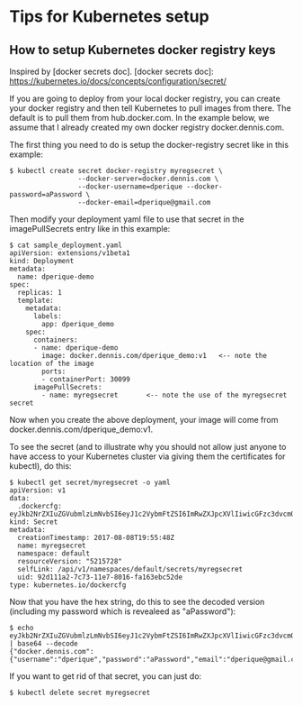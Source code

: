 # Tips for Kubernetes setup

## How to setup Kubernetes docker registry keys

Inspired by [docker secrets doc].
[docker secrets doc]: https://kubernetes.io/docs/concepts/configuration/secret/

If you are going to deploy from your local docker registry, you can create your docker registry
and then tell Kubernetes to pull images from there.  The default is to pull them from hub.docker.com.
In the example below, we assume that I already created my own docker registry docker.dennis.com.

The first thing you need to do is setup the docker-registry secret like in this example:
```
$ kubectl create secret docker-registry myregsecret \
                 --docker-server=docker.dennis.com \
                 --docker-username=dperique --docker-password=aPassword \
                 --docker-email=dperique@gmail.com
```

Then modify your deployment yaml file to use that secret in the imagePullSecrets entry like in
this example:

```
$ cat sample_deployment.yaml 
apiVersion: extensions/v1beta1
kind: Deployment
metadata:
  name: dperique-demo
spec:
  replicas: 1
  template:
    metadata:
      labels:
        app: dperique_demo
    spec:
      containers:
      - name: dperique-demo
        image: docker.dennis.com/dperique_demo:v1   <-- note the location of the image
        ports:
        - containerPort: 30099
      imagePullSecrets:
        - name: myregsecret       <-- note the use of the myregsecret secret
```

Now when you create the above deployment, your image will come from docker.dennis.com/dperique_demo:v1.

To see the secret (and to illustrate why you should not allow just anyone to have access to your
Kubernetes cluster via giving them the certificates for kubectl), do this:
```
$ kubectl get secret/myregsecret -o yaml
apiVersion: v1
data:
  .dockercfg: eyJkb2NrZXIuZGVubmlzLmNvbSI6eyJ1c2VybmFtZSI6ImRwZXJpcXVlIiwicGFzc3dvcmQiOiJhUGFzc3dvcmQiLCJlbWFpbCI6ImRwZXJpcXVlQGdtYWlsLmNvbSIsImF1dGgiOiJaSEJsY21seGRXVTZZVkJoYzNOM2IzSmsifX0=
kind: Secret
metadata:
  creationTimestamp: 2017-08-08T19:55:48Z
  name: myregsecret
  namespace: default
  resourceVersion: "5215728"
  selfLink: /api/v1/namespaces/default/secrets/myregsecret
  uid: 92d111a2-7c73-11e7-8016-fa163ebc52de
type: kubernetes.io/dockercfg
```

Now that you have the hex string, do this to see the decoded version (including my password which is revealeed as "aPassword"):
```
$ echo eyJkb2NrZXIuZGVubmlzLmNvbSI6eyJ1c2VybmFtZSI6ImRwZXJpcXVlIiwicGFzc3dvcmQiOiJhUGFzc3dvcmQiLCJlbWFpbCI6ImRwZXJpcXVlQGdtYWlsLmNvbSIsImF1dGgiOiJaSEJsY21seGRXVTZZVkJoYzNOM2IzSmsifX0= | base64 --decode
{"docker.dennis.com":{"username":"dperique","password":"aPassword","email":"dperique@gmail.com","auth":"ZHBlcmlxdWU6YVBhc3N3b3Jk"}}`
```

If you want to get rid of that secret, you can just do:
```
$ kubectl delete secret myregsecret
```

